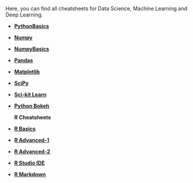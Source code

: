 Here, you can find all cheatsheets for Data Science, Machine Learning and Deep Learning. 


- [**PythonBasics**](https://github.com/prashanth95r/Awesome-DataScience-Cheatsheets/blob/master/Python/PythonBasics.pdf)<br>
- [**Numpy**](https://github.com/prashanth95r/Awesome-DataScience-Cheatsheets/blob/master/Python/Numpy.pdf)<br>
- [**NumpyBasics**](https://github.com/prashanth95r/Awesome-DataScience-Cheatsheets/blob/master/Python/Numpy2.pdf)<br>
- [**Pandas**](https://github.com/prashanth95r/Awesome-DataScience-Cheatsheets/blob/master/Python/pandas.pdf)<br>
- [**Matplotlib**](https://github.com/prashanth95r/Awesome-DataScience-Cheatsheets/blob/master/Python/Matplotlib.pdf)<br>
- [**SciPy**](https://github.com/prashanth95r/Awesome-DataScience-Cheatsheets/blob/master/Python/SciPy.pdf)<br>
- [**Sci-kit Learn**](https://github.com/prashanth95r/Awesome-DataScience-Cheatsheets/blob/master/Python/ScikitLearn.pdf)<br>
- [**Python Bokeh**](https://github.com/prashanth95r/Awesome-DataScience-Cheatsheets/blob/master/Python/Python_Bokeh.pdf)<br>


  <b>R Cheatsheets<b>

- [**R Basics**](https://github.com/prashanth95r/Awesome-DataScience-Cheatsheets/blob/master/R/R_Basics.pdf)<br>
- [**R Advanced-1**](https://github.com/prashanth95r/Awesome-DataScience-Cheatsheets/blob/master/R/R_Advanced.pdf)<br>
- [**R Advanced-2**](https://github.com/prashanth95r/Awesome-DataScience-Cheatsheets/blob/master/R/R_Advanced_2.pdf)<br>
- [**R Studio IDE**](https://github.com/prashanth95r/Awesome-DataScience-Cheatsheets/blob/master/R/RStudio-IDE.pdf)<br>
- [**R Markdown**](https://github.com/prashanth95r/Awesome-DataScience-Cheatsheets/blob/master/R/R_Markdown.pdf)<br>
